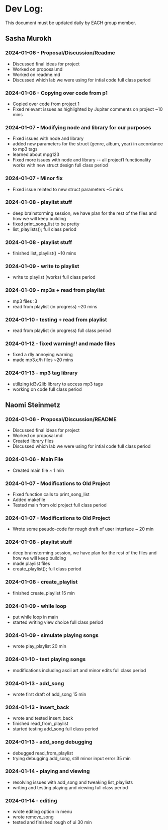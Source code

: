 # Dev Log:

This document must be updated daily by EACH group member.

## Sasha Murokh

### 2024-01-06 - Proposal/Discussion/Readme
- Discussed final ideas for project
- Worked on proposal.md
- Worked on readme.md
- Discussed which lab we were using for intial code
full class period

### 2024-01-06 - Copying over code from p1
- Copied over code from project 1
- Fixed relevant issues as highlighted by Jupiter comments on project
~10 mins

### 2024-01-07 - Modifying node and library for our purposes
- Fixed issues with node and library
- added new parameters for the struct (genre, album, year) in accordance to mp3 tags
- learned about mpg123
- Fixed more issues with node and library -- all project1 functionality works with new struct design
full class period

### 2024-01-07 - Minor fix
- Fixed issue related to new struct parameters
~5 mins

### 2024-01-08 - playlist stuff
- deep brainstorming session, we have plan for the rest of the files and how we will keep building
- fixed print_song_list to be pretty
- list_playlists();
full class period

### 2024-01-08 - playlist stuff
- finished list_playlist()
~10 mins

### 2024-01-09 - write to playlist
- write to playlist (works)
full class period

### 2024-01-09 - mp3s + read from playlist
- mp3 files :3
- read from playlist (in progress)
~20 mins

### 2024-01-10 - testing + read from playlist
- read from playlist (in progress)
full class period

### 2024-01-12 - fixed warning!! and made files
- fixed a rlly annoying warning
- made mp3.c/h files
~20 mins

### 2024-01-13 - mp3 tag library
- utilizing id3v2lib library to access mp3 tags
- working on code
full class period

## Naomi Steinmetz

### 2024-01-06 - Proposal/Discussion/README
- Discussed final ideas for project
- Worked on proposal.md
- Created library files
- Discussed which lab we were using for intial code
full class period

### 2024-01-06 - Main File
- Created main file
~ 1 min

### 2024-01-07 - Modifications to Old Project
- Fixed function calls to print_song_list
- Added makefile
- Tested main from old project
full class period

### 2024-01-07 - Modifications to Old Project
- Wrote some pseudo-code for rough draft of user interface
~ 20 min

### 2024-01-08 - playlist stuff
- deep brainstorming session, we have plan for the rest of the files and how we will keep building
- made playlist files
- create_playlist();
full class period

### 2024-01-08 - create_playlist
- finished create_playlist
15 min

### 2024-01-09 - while loop
- put while loop in main
- started writing view choice
full class period

### 2024-01-09 - simulate playing songs
- wrote play_playlist
20 min

### 2024-01-10 - test playing songs
- modifications including ascii art and minor edits
full class period

### 2024-01-13 - add_song
- wrote first draft of add_song
15 min

### 2024-01-13 - insert_back
- wrote and tested insert_back
- finished read_from_playlist
- started testing add_song
full class period

### 2024-01-13 - add_song debugging
- debugged read_from_playlist
- trying debugging add_song, still minor input error
35 min

### 2024-01-14 - playing and viewing
- resolving issues with add_song and tweaking list_playlists
- writing and testing playing and viewing
full class period

### 2024-01-14 - editing
- wrote editing option in menu
- wrote remove_song
- tested and finished rough of ui
30 min